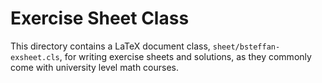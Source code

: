# Exercise Sheet Class

This directory contains a LaTeX document class, `sheet/bsteffan-exsheet.cls`, for writing exercise sheets and solutions, as they commonly come with university level math courses.
